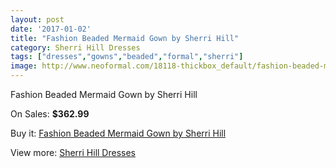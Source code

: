 ```yaml
---
layout: post
date: '2017-01-02'
title: "Fashion Beaded Mermaid Gown by Sherri Hill"
category: Sherri Hill Dresses
tags: ["dresses","gowns","beaded","formal","sherri"]
image: http://www.neoformal.com/18118-thickbox_default/fashion-beaded-mermaid-gown-by-sherri-hill.jpg
---
```

Fashion Beaded Mermaid Gown by Sherri Hill

On Sales: **$362.99**
<a href="https://www.neoformal.com/en/sherri-hill-dresses-2014/5842-fashion-beaded-mermaid-gown-by-sherri-hill.html"><amp-img layout="responsive" width="600" height="600" src="//www.neoformal.com/18118-thickbox_default/fashion-beaded-mermaid-gown-by-sherri-hill.jpg" alt="Fashion Beaded Mermaid Gown by Sherri Hill 0" /></a>
<a href="https://www.neoformal.com/en/sherri-hill-dresses-2014/5842-fashion-beaded-mermaid-gown-by-sherri-hill.html"><amp-img layout="responsive" width="600" height="600" src="//www.neoformal.com/18121-thickbox_default/fashion-beaded-mermaid-gown-by-sherri-hill.jpg" alt="Fashion Beaded Mermaid Gown by Sherri Hill 1" /></a>
<a href="https://www.neoformal.com/en/sherri-hill-dresses-2014/5842-fashion-beaded-mermaid-gown-by-sherri-hill.html"><amp-img layout="responsive" width="600" height="600" src="//www.neoformal.com/18120-thickbox_default/fashion-beaded-mermaid-gown-by-sherri-hill.jpg" alt="Fashion Beaded Mermaid Gown by Sherri Hill 2" /></a>
<a href="https://www.neoformal.com/en/sherri-hill-dresses-2014/5842-fashion-beaded-mermaid-gown-by-sherri-hill.html"><amp-img layout="responsive" width="600" height="600" src="//www.neoformal.com/18119-thickbox_default/fashion-beaded-mermaid-gown-by-sherri-hill.jpg" alt="Fashion Beaded Mermaid Gown by Sherri Hill 3" /></a>

Buy it: [Fashion Beaded Mermaid Gown by Sherri Hill](https://www.neoformal.com/en/sherri-hill-dresses-2014/5842-fashion-beaded-mermaid-gown-by-sherri-hill.html "Fashion Beaded Mermaid Gown by Sherri Hill")

View more: [Sherri Hill Dresses](https://www.neoformal.com/en/73-sherri-hill-dresses-2014 "Sherri Hill Dresses")